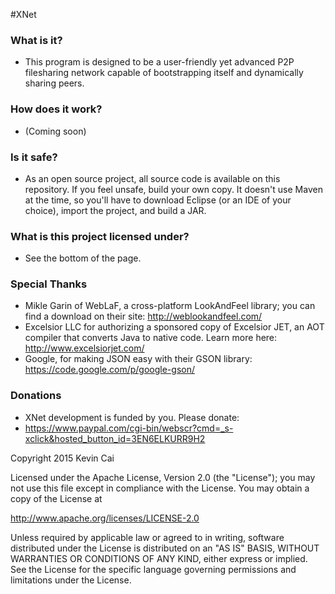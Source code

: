 #XNet

### What is it?
* This program is designed to be a user-friendly yet advanced P2P filesharing network capable of bootstrapping itself and dynamically sharing peers.

### How does it work?
* (Coming soon)

### Is it safe?
* As an open source project, all source code is available on this repository. If you feel unsafe, build your own copy. It doesn't use Maven at the time, so you'll have to download Eclipse (or an IDE of your choice), import the project, and build a JAR.

### What is this project licensed under?
* See the bottom of the page.

### Special Thanks
* Mikle Garin of WebLaF, a cross-platform LookAndFeel library; you can find a download on their site: http://weblookandfeel.com/
* Excelsior LLC for authorizing a sponsored copy of Excelsior JET, an AOT compiler that converts Java to native code. Learn more here: http://www.excelsiorjet.com/
* Google, for making JSON easy with their GSON library: https://code.google.com/p/google-gson/

### Donations
* XNet development is funded by you. Please donate:
* https://www.paypal.com/cgi-bin/webscr?cmd=_s-xclick&hosted_button_id=3EN6ELKURR9H2

Copyright 2015 Kevin Cai

Licensed under the Apache License, Version 2.0 (the "License");
you may not use this file except in compliance with the License.
You may obtain a copy of the License at

   http://www.apache.org/licenses/LICENSE-2.0

Unless required by applicable law or agreed to in writing, software
distributed under the License is distributed on an "AS IS" BASIS,
WITHOUT WARRANTIES OR CONDITIONS OF ANY KIND, either express or implied.
See the License for the specific language governing permissions and
limitations under the License.
